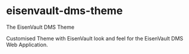 # eisenvault-dms-theme
The EisenVault DMS Theme

Customised Theme with EisenVault look and feel for the EisenVault DMS Web Application.